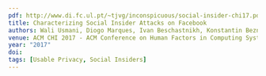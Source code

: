 ```yaml
---
pdf: http://www.di.fc.ul.pt/~tjvg/inconspicuous/social-insider-chi17.pdf
title: Characterizing Social Insider Attacks on Facebook
authors: Wali Usmani, Diogo Marques, Ivan Beschastnikh, Konstantin Beznosov, Tiago Guerreiro, Luís Carriço
venue: ACM CHI 2017 - ACM Conference on Human Factors in Computing Systems, Denver, Colorado, USA, May, 2017
year: "2017"
doi: 
tags: [Usable Privacy, Social Insiders]
---
```

